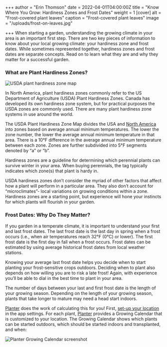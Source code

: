 +++
author = "Erin Thomson"
date = 2022-04-01T04:00:00Z
title = "Know Where You Grow: Hardiness Zones and Frost Dates"
weight = 1
[cover]
alt = "Frost-covered plant leaves"
caption = "Frost-covered plant leaves"
image = "/uploads/frost-on-leaves.jpg"

+++
When starting a garden, understanding the growing climate in your area is an important first step. There are two key pieces of information to know about your local growing climate: your hardiness zone and frost dates. While sometimes represented together, hardiness zones and frost dates are separate concepts. Read on to learn what they are and why they matter for a successful garden.

### What are Plant Hardiness Zones?

![USDA plant hardiness zone map](/uploads/usda-growing-zones-map.jpg "Source: https://planthardiness.ars.usda.gov/pages/map-downloads")

In North America, plant hardiness zones commonly refer to the US Department of Agriculture (USDA) Plant Hardiness Zones. Canada has developed its own hardiness zone system, but for practical purposes the USDA zones are commonly used. There are many plant hardiness zone systems in use around the world.

The USDA Plant Hardiness Zone Map divides the USA and [North America](https://gpsr.ars.usda.gov/phzm/md/northamerica.jpg) into zones based on average annual minimum temperatures. The lower the zone number, the lower the average annual minimum temperature in that area. There is a 10°F difference in the average annual minimum temperature between each zone. Zones are further subdivided into 5°F segments denoted by “a” or “b”.

Hardiness zones are a guideline for determining which perennial plants can survive winter in your area. When buying perennials, the tag typically indicates which zone(s) that plant is hardy in.

USDA hardiness zones don’t consider the myriad of other factors that affect how a plant will perform in a particular area. They also don’t account for “microclimates”- local variations on growing conditions within a zone. Hardiness zones are a starting point, but experience will hone your instincts for which plants will flourish in your garden.

### Frost Dates: Why Do They Matter?

If you garden in a temperate climate, it is important to understand your first and last frost dates. The last frost date is the last day in spring when a frost occurs (i.e., when air temperatures reach 32°F (0°C) or lower). The first frost date is the first day in fall when a frost occurs. Frost dates can be estimated by using average historical frost dates from local weather stations.

Knowing your average last frost date helps you decide when to start planting your frost-sensitive crops outdoors. Deciding when to plant also depends on how willing you are to risk a late frost! Again, with experience you’ll be able to dial in the best time to plant in your area.

The number of days between your last and first frost date is the length of your growing season. Depending on the length of your growing season, plants that take longer to mature may need a head start indoors.

[Planter](https://planter.garden/) does the work of calculating this for you! First, [set-up your location](https://info.planter.garden/calendar) in the app settings. For each plant, [Planter](https://planter.garden/) provides a Growing Calendar that is customized to your location. The Growing Calendar shows which plants can be started outdoors, which should be started indoors and transplanted, and when:

![Planter Growing Calendar screenshot](/uploads/screenshot_20220331.jpg)